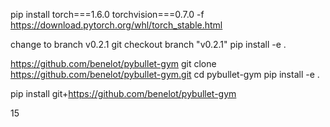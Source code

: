 pip install torch===1.6.0 torchvision===0.7.0 -f https://download.pytorch.org/whl/torch_stable.html

change to branch v0.2.1 
git checkout branch "v0.2.1"
pip install -e .


https://github.com/benelot/pybullet-gym
git clone https://github.com/benelot/pybullet-gym.git
cd pybullet-gym
pip install -e .


pip install git+https://github.com/benelot/pybullet-gym


15
